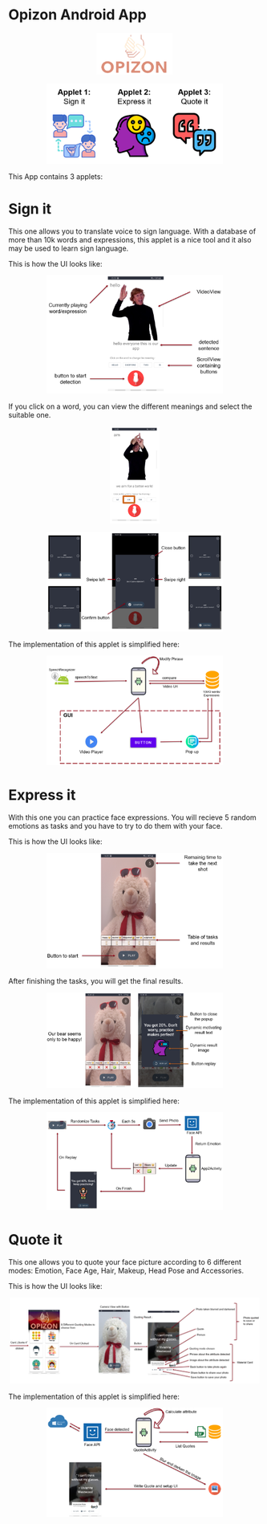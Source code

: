 # Opizon Android App
<p align="center">
  <img src="./images/logo.png" alt="drawing" width="30%"/>
</p>

<p align="center">
  <img src="./images/applets.png" alt="drawing" width="70%"/>
</p>

This App contains 3 applets:

# Sign it
This one allows you to translate voice to sign language. With a database of more than 10k words and expressions, this applet is a nice tool and it also may be used to learn sign language.

This is how the UI looks like:

<p align="center">
  <img src="./images/sign_it_1.png" alt="drawing" width="70%"/>
</p>

If you click on a word, you can view the different meanings and select the suitable one.

<p align="center">
  <img src="./images/sign_it_2.png" alt="drawing" width="20%"/>
</p>

<p align="center">
  <img src="./images/sign_it_3.png" alt="drawing" width="70%"/>
</p>

The implementation of this applet is simplified here:

<p align="center">
  <img src="./images/sign_it_4.png" alt="drawing" width="70%"/>
</p>

# Express it
With this one you can practice face expressions. You will recieve 5 random emotions as tasks and you have to try to do them with your face.

This is how the UI looks like:

<p align="center">
  <img src="./images/express_it_1.png" alt="drawing" width="70%"/>
</p>

After finishing the tasks, you will get the final results.

<p align="center">
  <img src="./images/express_it_2.png" alt="drawing" width="70%"/>
</p>

The implementation of this applet is simplified here:

<p align="center">
  <img src="./images/express_it_3.png" alt="drawing" width="70%"/>
</p>

# Quote it
This one allows you to quote your face picture according to 6 different modes: Emotion, Face Age, Hair, Makeup, Head Pose and Accessories. 

This is how the UI looks like:

<p align="center">
  <img src="./images/quote_it_1.png" alt="drawing" width="99%"/>
</p>

The implementation of this applet is simplified here:

<p align="center">
  <img src="./images/quote_it_2.png" alt="drawing" width="70%"/>
</p>
